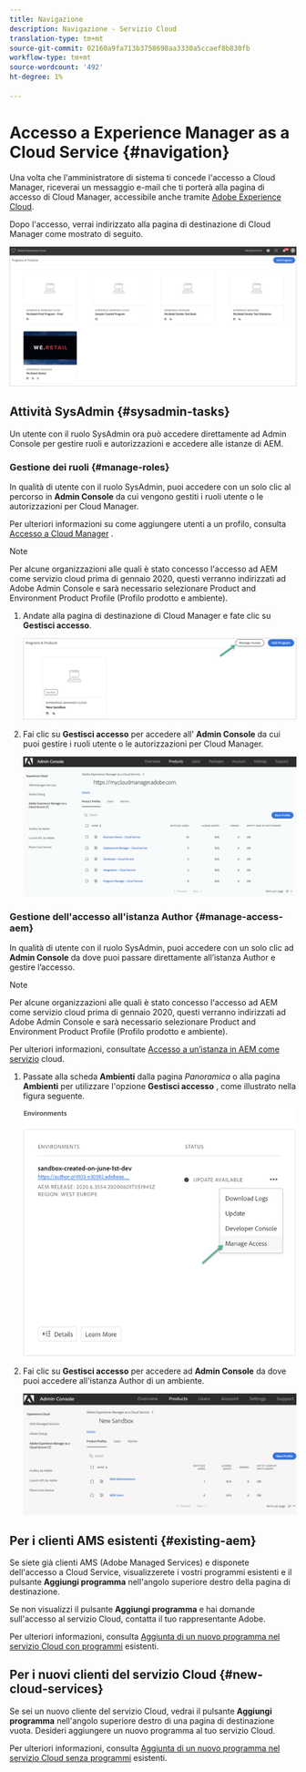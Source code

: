 ```yaml
---
title: Navigazione
description: Navigazione - Servizio Cloud
translation-type: tm+mt
source-git-commit: 02160a9fa713b3758698aa3330a5ccaef8b830fb
workflow-type: tm+mt
source-wordcount: '492'
ht-degree: 1%

---
```



# Accesso a Experience Manager as a Cloud Service {#navigation}

Una volta che l&#39;amministratore di sistema ti concede l&#39;accesso a Cloud Manager, riceverai un messaggio e-mail che ti porterà alla pagina di accesso di Cloud Manager, accessibile anche tramite [Adobe Experience Cloud](https://my.cloudmanager.adobe.com/).

Dopo l&#39;accesso, verrai indirizzato alla pagina di destinazione di Cloud Manager come mostrato di seguito.

![](assets/first_timelogin1.png)

## Attività SysAdmin {#sysadmin-tasks}

Un utente con il ruolo SysAdmin ora può accedere direttamente ad Admin Console per gestire ruoli e autorizzazioni e accedere alle istanze di AEM.

### Gestione dei ruoli {#manage-roles}

In qualità di utente con il ruolo SysAdmin, puoi accedere con un solo clic al percorso in **Admin Console** da cui vengono gestiti i ruoli utente o le autorizzazioni per Cloud Manager.

Per ulteriori informazioni su come aggiungere utenti a un profilo, consulta [Accesso a Cloud Manager](https://docs.adobe.com/content/help/en/experience-manager-cloud-service/security/ims-support.html#accessing-cloud-manager) .

>[!NOTE]
>Per alcune organizzazioni alle quali è stato concesso l&#39;accesso ad AEM come servizio cloud prima di gennaio 2020, questi verranno indirizzati ad Adobe Admin Console e sarà necessario selezionare Product and Environment Product Profile (Profilo prodotto e ambiente).

1. Andate alla pagina di destinazione di Cloud Manager e fate clic su **Gestisci accesso**.

   ![](assets/sys-admin1.png)

1. Fai clic su **Gestisci accesso** per accedere all&#39; **Admin Console** da cui puoi gestire i ruoli utente o le autorizzazioni per Cloud Manager.

   ![](assets/sys-admin2.png)

### Gestione dell&#39;accesso all&#39;istanza Author {#manage-access-aem}

In qualità di utente con il ruolo SysAdmin, puoi accedere con un solo clic ad **Admin Console** da dove puoi passare direttamente all’istanza Author e gestire l’accesso.

>[!NOTE]
>Per alcune organizzazioni alle quali è stato concesso l&#39;accesso ad AEM come servizio cloud prima di gennaio 2020, questi verranno indirizzati ad Adobe Admin Console e sarà necessario selezionare Product and Environment Product Profile (Profilo prodotto e ambiente).

Per ulteriori informazioni, consultate [Accesso a un’istanza in AEM come servizio](https://docs.adobe.com/content/help/en/experience-manager-cloud-service/security/ims-support.html#accessing-instance-cloud-service) cloud.

1. Passate alla scheda **Ambienti** dalla pagina *Panoramica* o alla pagina **Ambienti** per utilizzare l&#39;opzione **Gestisci accesso** , come illustrato nella figura seguente.

   ![](assets/manage-access1.png)

1. Fai clic su **Gestisci accesso** per accedere ad **Admin Console** da dove puoi accedere all&#39;istanza Author di un ambiente.

   ![](assets/sys-admin3.png)


## Per i clienti AMS esistenti {#existing-aem}

Se siete già clienti AMS (Adobe Managed Services) e disponete dell&#39;accesso a Cloud Service, visualizzerete i vostri programmi esistenti e il pulsante **Aggiungi programma** nell&#39;angolo superiore destro della pagina di destinazione.

Se non visualizzi il pulsante **Aggiungi programma** e hai domande sull&#39;accesso al servizio Cloud, contatta il tuo rappresentante Adobe.

Per ulteriori informazioni, consulta [Aggiunta di un nuovo programma nel servizio Cloud con programmi](/help/onboarding/getting-access-to-aem-in-cloud/first-time-login.md#existing-program) esistenti.

## Per i nuovi clienti del servizio Cloud {#new-cloud-services}

Se sei un nuovo cliente del servizio Cloud, vedrai il pulsante **Aggiungi programma** nell&#39;angolo superiore destro di una pagina di destinazione vuota. Desideri aggiungere un nuovo programma al tuo servizio Cloud.

Per ulteriori informazioni, consulta [Aggiunta di un nuovo programma nel servizio Cloud senza programmi](/help/onboarding/getting-access-to-aem-in-cloud/first-time-login.md#no-program) esistenti.

